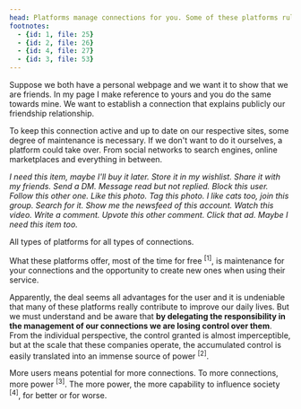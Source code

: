```yaml
---
head: Platforms manage connections for you. Some of these platforms rule the world today.
footnotes:
  - {id: 1, file: 25}
  - {id: 2, file: 26}
  - {id: 4, file: 27}
  - {id: 3, file: 53}
---
```


Suppose we both have a personal webpage and we want it to show that we are friends. In my page I make reference to yours and you do the same towards mine. We want to establish a connection that explains publicly our friendship relationship.

To keep this connection active and up to date on our respective sites, some degree of maintenance is necessary. If we don't want to do it ourselves, a platform could take over. From social networks to search engines, online marketplaces and everything in between.

*I need this item, maybe I'll buy it later. Store it in my wishlist. Share it with my friends. Send a DM. Message read but not replied. Block this user. Follow this other one. Like this photo. Tag this photo. I like cats too, join this group. Search for it. Show me the newsfeed of this account. Watch this video. Write a comment. Upvote this other comment. Click that ad. Maybe I need this item too.*

All types of platforms for all types of connections. 

What these platforms offer, most of the time for free <sup>[1]</sup>, is maintenance for your connections and the opportunity to create new ones when using their service.

Apparently, the deal seems all advantages for the user and it is undeniable that many of these platforms really contribute to improve our daily lives. But we must understand and be aware that **by delegating the responsibility in the management of our connections we are losing control over them**. From the individual perspective, the control granted is almost imperceptible, but at the scale that these companies operate, the accumulated control is easily translated into an immense source of power <sup>[2]</sup>.

More users means potential for more connections. To more connections, more power <sup>[3]</sup>. The more power, the more capability to influence society <sup>[4]</sup>, for better or for worse.